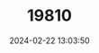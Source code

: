 ---
title: "19810"
category: "Bythinella pannonica"
draft: false
date: 2024-02-22 13:03:50
languages:
  English: ["Karst snail of Torna"]
---